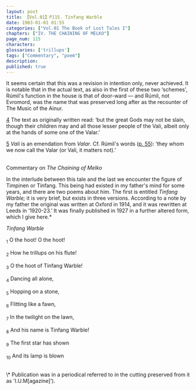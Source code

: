 ```yaml
---
layout: post
title: 【Vol.01】P115. Tinfang Warble
date: 1983-01-01 01:55
categories: ["Vol.01 The Book of Lost Tales I"]
chapters: ["IV. THE CHAINING OF MELKO"]
page_num: 115
characters: 
glossaries: ['trillups']
tags: ["Commentary", "poem"]
description: 
published: true
---
```


It seems certain that this was a revision in intention only, never achieved. It is notable that in the actual text, as also in the first of these two ‘schemes', Rúmil's function in the house is that of door-ward — and Rúmil, not Evromord, was the name that was preserved long after as the recounter of The Music of the Ainur.

[4]({{site.baseurl}}/vol01-p111) The text as originally written read: ‘but the great Gods may not be slain, though their children may and all those lesser people of the Vali, albeit only at the hands of some one of the Valar.’

[5]({{site.baseurl}}/vol01-p111) <I>Vali</I> is an emendation from <I>Valar</I>. Cf. Rúmil's words ([p. 55]({{site.baseurl}}/vol01-p55)): ‘they whom we now call the Valar (or Vali, it matters not).’

<BR>
Commentary on <I>The Chaining of Melko</I>

In the interlude between this tale and the last we encounter the figure of Timpinen or Tinfang. This being had existed in my father's mind for some years, and there are two poems about him. The first is entitled <I>Tinfang Warble;</I> it is very brief, but exists in three versions. According to a note by my father the original was written at Oxford in 1914, and it was rewritten at Leeds in ‘1920-23.’ It was finally published in 1927 in a further altered form, which I give here.\*

<I>Tinfang Warble</I>

<SUB>1</SUB> O the hoot! O the hoot!

<SUB>2</SUB> How he trillups on his flute!

<SUB>3</SUB> O the hoot of Tinfang Warble!

<SUB>4</SUB> Dancing all alone,

<SUB>5</SUB> Hopping on a stone,

<SUB>6</SUB> Flitting like a fawn,

<SUB>7</SUB> In the twilight on the lawn,

<SUB>8</SUB> And his name is Tinfang Warble!

<SUB>9</SUB> The first star has shown

<SUB>10</SUB> And its lamp is blown

<BR>
\* Publication was in a periodical referred to in the cutting preserved from it as 'I.U.M[agazine]’).

